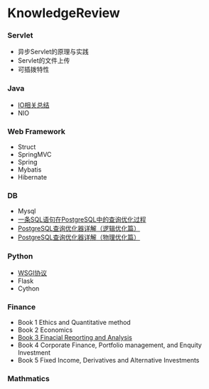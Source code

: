 # KnowledgeReview

### Servlet

- 异步Servlet的原理与实践
- Servlet的文件上传
- 可插拨特性

### Java

- [IO相关总结](https://github.com/PassWarer/KnowledgeReview/blob/master/Java/documents/JavaIO.md)
- NIO

### Web Framework
- Struct
- SpringMVC
- Spring
- Mybatis
- Hibernate

### DB
- Mysql
- [一条SQL语句在PostgreSQL中的查询优化过程](https://github.com/PassWarer/KnowledgeReview/blob/master/DB/%E4%B8%80%E6%9D%A1SQL%E8%AF%AD%E5%8F%A5%E7%9A%84%E6%9F%A5%E8%AF%A2%E4%BC%98%E5%8C%96.md)
- [PostgreSQL查询优化器详解（逻辑优化篇）](http://dbaplus.cn/news-155-2060-1.html)
- [PostgreSQL查询优化器详解（物理优化篇）](http://dbaplus.cn/news-155-2061-1.html)

### Python
- [WSGI协议](https://github.com/PassWarer/KnowledgeReview/blob/master/Python/documents/WSGI%E5%8D%8F%E8%AE%AE.md)
- Flask
- Cython

### Finance
- Book 1 Ethics and Quantitative method
- Book 2 Economics
- [Book 3 Finacial Reporting and Analysis](https://github.com/PassWarer/KnowledgeReview/blob/master/Finance/Financial%20Reporting%20and%20Analysis.md)
- Book 4 Corporate Finance, Portfolio management, and Enquity Investment
- Book 5 Fixed Income, Derivatives and Alternative Investments

### Mathmatics 
